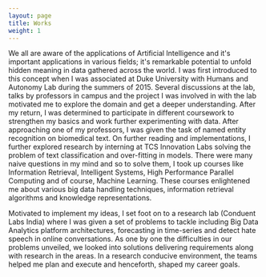 ```yaml
---
layout: page
title: Works
weight: 1
---
```


We all are aware of the applications of Artificial Intelligence and it's important applications in various fields; it's remarkable potential to unfold hidden meaning in data gathered across the world. I was first introduced to this concept when I was associated at Duke University with Humans and Autonomy Lab during the summers of 2015. Several discussions at the lab, talks by professors in campus and the project I was involved in with the lab motivated me to explore the domain and get a deeper understanding. After my return, I was determined to participate in different coursework to strengthen my basics and work further experimenting with data. After approaching one of my professors, I was given the task of named entity recognition on biomedical text. On further reading and implementations, I further explored research by interning at TCS Innovation Labs solving the problem of text classification and over-fitting in models. There were many naive questions in my mind and so to solve them, I took up courses like Information Retrieval, Intelligent Systems, High Performance Parallel Computing and of course, Machine Learning. These courses enlightened me about various big data handling techniques, information retrieval algorithms and knowledge representations. 

Motivated to implement my ideas, I set foot on to a research lab (Conduent Labs India) where I was given a set of problems to tackle including Big Data Analytics platform architectures, forecasting in time-series and detect hate speech in online conversations. As one by one the difficulties in our problems unveiled, we looked into solutions delivering requirements along with research in the areas. In a research conducive environment, the teams helped me plan and execute and henceforth, shaped my career goals.

